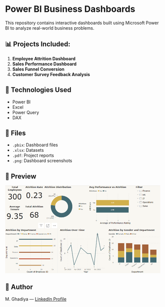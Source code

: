 # Power BI Business Dashboards

This repository contains interactive dashboards built using Microsoft Power BI to analyze real-world business problems.

## 📊 Projects Included:
1. **Employee Attrition Dashboard**
2. **Sales Performance Dashboard**
3. **Sales Funnel Conversion**
4. **Customer Survey Feedback Analysis**

## 🔧 Technologies Used
- Power BI
- Excel
- Power Query
- DAX

## 📄 Files
- `.pbix`: Dashboard files
- `.xlsx`: Datasets
- `.pdf`: Project reports
- `.png`: Dashboard screenshots

## 🔗 Preview
![Dashboard Preview](Dashboard.PNG)

## 🚀 Author
M. Ghadiya — [LinkedIn Profile](https://www.linkedin.com/in/meet-ghadiya-9b7b19273/)
